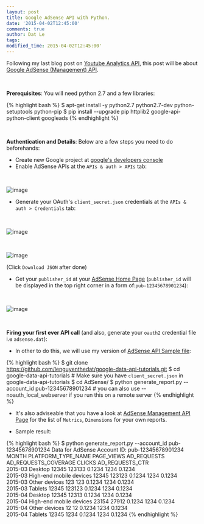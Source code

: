 ```yaml
---
layout: post
title: Google AdSense API with Python.
date: '2015-04-02T12:45:00'
comments: true
author: Dat Le
tags:
modified_time: 2015-04-02T12:45:00'
---
```


Following my last blog post on [Youtube Analytics API](http://lenguyenthedat.com/youtube-analytics-api/), this post will be about [Google AdSense (Management) API](https://developers.google.com/adsense/management/index).

<br>

**Prerequisites**: You will need python 2.7 and a few libraries:

{% highlight bash %}
$ apt-get install -y python2.7 python2.7-dev python-setuptools python-pip
$ pip install --upgrade pip httplib2 google-api-python-client googleads
{% endhighlight %}

<br>

**Authentication and Details**: Below are a few steps you need to do beforehands:

- Create new Google project at [google's developers console](https://console.developers.google.com/)
- Enable AdSense APIs at the `APIs & auth > APIs` tab:

<br>

![image](http://i.imgur.com/UWKvu1F.png)

- Generate your OAuth's `client_secret.json` credentials at the `APIs & auth > Credentials` tab:

<br>

![image](http://i.imgur.com/ENAtMLE.png)

<br>

![image](http://i.imgur.com/5eu7Mhj.png)

(Click `Download JSON` after done)

- Get your `publisher_id` at your [AdSense Home Page](https://www.google.com/adsense/app#main/home) (`publisher_id` will be displayed in the top right corner in a form of:`pub-12345678901234`):

<br>

![image](http://i.imgur.com/RhHRJ6f.png)

<br>

**Firing your first ever API call** (and also, generate your `oauth2` credential file i.e `adsense.dat`):

- In other to do this, we will use my version of [AdSense API Sample file](https://github.com/lenguyenthedat/google-data-api-tutorials/blob/master/AdSense/generate_report.py):

{% highlight bash %}
$ git clone https://github.com/lenguyenthedat/google-data-api-tutorials.git
$ cd google-data-api-tutorials # Make sure you have `client_secret.json` in google-data-api-tutorials
$ cd AdSense/
$ python generate_report.py --account_id pub-12345678901234 # you can also use --noauth_local_webserver if you run this on a remote server
{% endhighlight %}

- It's also adviseable that you have a look at [AdSense Management API Page](https://developers.google.com/adsense/management/metrics-dimensions) for the list of `Metrics`, `Dimensions` for your own reports.

- Sample result:

{% highlight bash %}
$ python generate_report.py --account_id pub-12345678901234
Data for AdSense Account ID: pub-12345678901234
MONTH                     PLATFORM_TYPE_NAME        PAGE_VIEWS                AD_REQUESTS               AD_REQUESTS_COVERAGE      CLICKS                    AD_REQUESTS_CTR          
2015-03                   Desktop                   12345                     123133                    0.1234                    1234                      0.1234                   
2015-03                   High-end mobile devices   12345                     123123                    0.1234                    1234                      0.1234                   
2015-03                   Other devices             123                       123                       0.1234                    1234                      0.1234                   
2015-03                   Tablets                   12345                     123123                    0.1234                    1234                      0.1234                     
2015-04                   Desktop                   12345                     12313                     0.1234                    1234                      0.1234                   
2015-04                   High-end mobile devices   23154                     27912                     0.1234                    1234                      0.1234                   
2015-04                   Other devices             12                        12                        0.1234                    1234                      0.1234                   
2015-04                   Tablets                   12345                     1234                      0.1234                    1234                      0.1234
{% endhighlight %}
